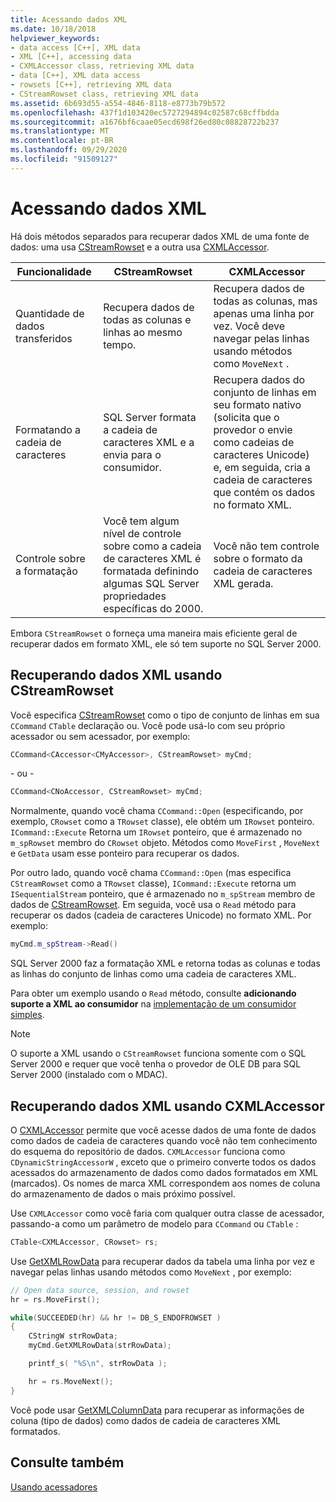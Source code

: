 ```yaml
---
title: Acessando dados XML
ms.date: 10/18/2018
helpviewer_keywords:
- data access [C++], XML data
- XML [C++], accessing data
- CXMLAccessor class, retrieving XML data
- data [C++], XML data access
- rowsets [C++], retrieving XML data
- CStreamRowset class, retrieving XML data
ms.assetid: 6b693d55-a554-4846-8118-e8773b79b572
ms.openlocfilehash: 437f1d103420ec5727294894c02587c68cffbdda
ms.sourcegitcommit: a1676bf6caae05ecd698f26ed80c08828722b237
ms.translationtype: MT
ms.contentlocale: pt-BR
ms.lasthandoff: 09/29/2020
ms.locfileid: "91509127"
---
```

# <a name="accessing-xml-data"></a>Acessando dados XML

Há dois métodos separados para recuperar dados XML de uma fonte de dados: uma usa [CStreamRowset](../../data/oledb/cstreamrowset-class.md) e a outra usa [CXMLAccessor](../../data/oledb/cxmlaccessor-class.md).

|Funcionalidade|CStreamRowset|CXMLAccessor|
|-------------------|-------------------|------------------|
|Quantidade de dados transferidos|Recupera dados de todas as colunas e linhas ao mesmo tempo.|Recupera dados de todas as colunas, mas apenas uma linha por vez. Você deve navegar pelas linhas usando métodos como `MoveNext` .|
|Formatando a cadeia de caracteres|SQL Server formata a cadeia de caracteres XML e a envia para o consumidor.|Recupera dados do conjunto de linhas em seu formato nativo (solicita que o provedor o envie como cadeias de caracteres Unicode) e, em seguida, cria a cadeia de caracteres que contém os dados no formato XML.|
|Controle sobre a formatação|Você tem algum nível de controle sobre como a cadeia de caracteres XML é formatada definindo algumas SQL Server propriedades específicas do 2000.|Você não tem controle sobre o formato da cadeia de caracteres XML gerada.|

Embora `CStreamRowset` o forneça uma maneira mais eficiente geral de recuperar dados em formato XML, ele só tem suporte no SQL Server 2000.

## <a name="retrieving-xml-data-using-cstreamrowset"></a>Recuperando dados XML usando CStreamRowset

Você especifica [CStreamRowset](../../data/oledb/cstreamrowset-class.md) como o tipo de conjunto de linhas em sua `CCommand` `CTable` declaração ou. Você pode usá-lo com seu próprio acessador ou sem acessador, por exemplo:

```cpp
CCommand<CAccessor<CMyAccessor>, CStreamRowset> myCmd;
```

- ou -

```cpp
CCommand<CNoAccessor, CStreamRowset> myCmd;
```

Normalmente, quando você chama `CCommand::Open` (especificando, por exemplo, `CRowset` como a `TRowset` classe), ele obtém um `IRowset` ponteiro. `ICommand::Execute` Retorna um `IRowset` ponteiro, que é armazenado no `m_spRowset` membro do `CRowset` objeto. Métodos como `MoveFirst` , `MoveNext` e `GetData` usam esse ponteiro para recuperar os dados.

Por outro lado, quando você chama `CCommand::Open` (mas especifica `CStreamRowset` como a `TRowset` classe), `ICommand::Execute` retorna um `ISequentialStream` ponteiro, que é armazenado no `m_spStream` membro de dados de [CStreamRowset](../../data/oledb/cstreamrowset-class.md). Em seguida, você usa o `Read` método para recuperar os dados (cadeia de caracteres Unicode) no formato XML. Por exemplo:

```cpp
myCmd.m_spStream->Read()
```

SQL Server 2000 faz a formatação XML e retorna todas as colunas e todas as linhas do conjunto de linhas como uma cadeia de caracteres XML.

Para obter um exemplo usando o `Read` método, consulte **adicionando suporte a XML ao consumidor** na [implementação de um consumidor simples](../../data/oledb/implementing-a-simple-consumer.md).

> [!NOTE]
> O suporte a XML usando o `CStreamRowset` funciona somente com o SQL Server 2000 e requer que você tenha o provedor de OLE DB para SQL Server 2000 (instalado com o MDAC).

## <a name="retrieving-xml-data-using-cxmlaccessor"></a>Recuperando dados XML usando CXMLAccessor

O [CXMLAccessor](../../data/oledb/cxmlaccessor-class.md) permite que você acesse dados de uma fonte de dados como dados de cadeia de caracteres quando você não tem conhecimento do esquema do repositório de dados. `CXMLAccessor` funciona como `CDynamicStringAccessorW` , exceto que o primeiro converte todos os dados acessados do armazenamento de dados como dados formatados em XML (marcados). Os nomes de marca XML correspondem aos nomes de coluna do armazenamento de dados o mais próximo possível.

Use `CXMLAccessor` como você faria com qualquer outra classe de acessador, passando-a como um parâmetro de modelo para `CCommand` ou `CTable` :

```cpp
CTable<CXMLAccessor, CRowset> rs;
```

Use [GetXMLRowData](./cxmlaccessor-class.md#getxmlrowdata) para recuperar dados da tabela uma linha por vez e navegar pelas linhas usando métodos como `MoveNext` , por exemplo:

```cpp
// Open data source, session, and rowset
hr = rs.MoveFirst();

while(SUCCEEDED(hr) && hr != DB_S_ENDOFROWSET )
{
    CStringW strRowData;
    myCmd.GetXMLRowData(strRowData);

    printf_s( "%S\n", strRowData );

    hr = rs.MoveNext();
}
```

Você pode usar [GetXMLColumnData](./cxmlaccessor-class.md#getxmlcolumndata) para recuperar as informações de coluna (tipo de dados) como dados de cadeia de caracteres XML formatados.

## <a name="see-also"></a>Consulte também

[Usando acessadores](../../data/oledb/using-accessors.md)
